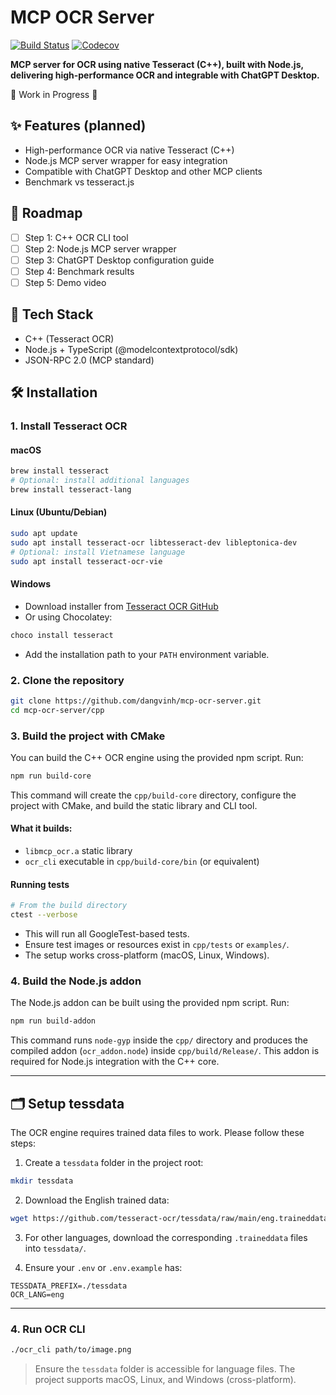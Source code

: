 # MCP OCR Server

[![Build Status](https://github.com/dangvinh/mcp-ocr-server/actions/workflows/ci.yml/badge.svg)](https://github.com/dangvinh/mcp-ocr-server/actions/workflows/ci.yml)
[![Codecov](https://codecov.io/gh/dangvinh/mcp-ocr-server/branch/main/graph/badge.svg)](https://codecov.io/gh/dangvinh/mcp-ocr-server)

**MCP server for OCR using native Tesseract (C++), built with Node.js, delivering high-performance OCR and integrable with ChatGPT Desktop.**

🚧 Work in Progress 🚧

## ✨ Features (planned)

- High-performance OCR via native Tesseract (C++)
- Node.js MCP server wrapper for easy integration
- Compatible with ChatGPT Desktop and other MCP clients
- Benchmark vs tesseract.js

## 📌 Roadmap

- [ ] Step 1: C++ OCR CLI tool
- [ ] Step 2: Node.js MCP server wrapper
- [ ] Step 3: ChatGPT Desktop configuration guide
- [ ] Step 4: Benchmark results
- [ ] Step 5: Demo video

## 🔧 Tech Stack

- C++ (Tesseract OCR)
- Node.js + TypeScript (@modelcontextprotocol/sdk)
- JSON-RPC 2.0 (MCP standard)

## 🛠 Installation

### 1. Install Tesseract OCR

#### macOS

```bash
brew install tesseract
# Optional: install additional languages
brew install tesseract-lang
```

#### Linux (Ubuntu/Debian)

```bash
sudo apt update
sudo apt install tesseract-ocr libtesseract-dev libleptonica-dev
# Optional: install Vietnamese language
sudo apt install tesseract-ocr-vie
```

#### Windows

- Download installer from [Tesseract OCR GitHub](https://github.com/tesseract-ocr/tesseract)
- Or using Chocolatey:

```powershell
choco install tesseract
```

- Add the installation path to your `PATH` environment variable.

### 2. Clone the repository

```bash
git clone https://github.com/dangvinh/mcp-ocr-server.git
cd mcp-ocr-server/cpp
```

### 3. Build the project with CMake

You can build the C++ OCR engine using the provided npm script. Run:

```bash
npm run build-core
```

This command will create the `cpp/build-core` directory, configure the project with CMake, and build the static library and CLI tool.

#### What it builds:

- `libmcp_ocr.a` static library
- `ocr_cli` executable in `cpp/build-core/bin` (or equivalent)

#### Running tests

```bash
# From the build directory
ctest --verbose
```

- This will run all GoogleTest-based tests.
- Ensure test images or resources exist in `cpp/tests` or `examples/`.
- The setup works cross-platform (macOS, Linux, Windows).

### 4. Build the Node.js addon

The Node.js addon can be built using the provided npm script. Run:

```bash
npm run build-addon
```

This command runs `node-gyp` inside the `cpp/` directory and produces the compiled addon (`ocr_addon.node`) inside `cpp/build/Release/`. This addon is required for Node.js integration with the C++ core.

---

## 🗂 Setup tessdata

The OCR engine requires trained data files to work. Please follow these steps:

1. Create a `tessdata` folder in the project root:

```bash
mkdir tessdata
```

2. Download the English trained data:

```bash
wget https://github.com/tesseract-ocr/tessdata/raw/main/eng.traineddata -P tessdata/
```

3. For other languages, download the corresponding `.traineddata` files into `tessdata/`.

4. Ensure your `.env` or `.env.example` has:

```
TESSDATA_PREFIX=./tessdata
OCR_LANG=eng
```

---

### 4. Run OCR CLI

```bash
./ocr_cli path/to/image.png
```

> Ensure the `tessdata` folder is accessible for language files. The project supports macOS, Linux, and Windows (cross-platform).
